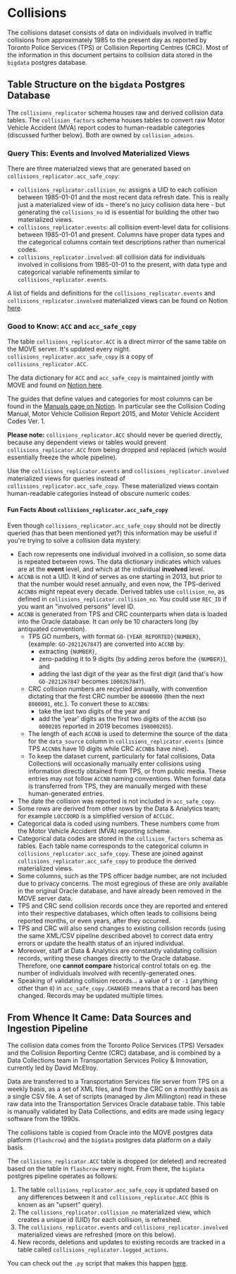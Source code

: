 # Collisions

The collisions dataset consists of data on individuals involved in traffic collisions from approximately 1985 to the present day as reported by Toronto Police Services (TPS) or Collision Reporting Centres (CRC). Most of the information in this document pertains to collision data stored in the `bigdata` postgres database.

## Table Structure on the `bigdata` Postgres Database

The `collisions_replicator` schema houses raw and derived collision data tables. The `collision_factors` schema houses tables to convert raw Motor Vehicle Accident (MVA) report codes to human-readable categories (discussed further below). Both are owned by `collision_admins`.

### Query This: Events and Involved Materialized Views

There are three materialzed views that are generated based on `collisions_replicator.acc_safe_copy`:

- `collisions_replicator.collision_no`: assigns a UID to each collision between 1985-01-01 and the most recent data refresh date. This is really just a materialized view of ids - there's no juicy collision data here - but generating the `collisions_no` id is essential for building the other two materialized views.
- `collisions_replicator.events`: all collision event-level data for collisions between 1985-01-01 and present. Columns have proper data types and the categorical columns contain text descriptions rather than numerical codes.
- `collisions_replicator.involved`: all collision data for individuals involved in collisions from 1985-01-01 to the present, with data type and categorical variable refinements similar to `collisions_replicator.events`.

A list of fields and definitions for the `collisions_replicator.events` and `collisions_replicator.involved` materialized views can be found on Notion [here](https://www.notion.so/bditto/Collision-Data-Dictionary-adc798de04fb47edaf129d9a6316eddf?pvs=4).

### Good to Know: `ACC` and `acc_safe_copy`

The table `collisions_replicator.ACC` is a direct mirror of the same table on the MOVE server. It's updated every night. `collisions_replicator.acc_safe_copy` is a copy of `collisions_replicator.ACC`. 

The data dictionary for `ACC`  and `acc_safe_copy` is maintained jointly with MOVE and found on [Notion here](https://www.notion.so/bditto/Collision-Data-Dictionary-adc798de04fb47edaf129d9a6316eddf?pvs=4).

The guides that define values and categories for most columns can be found in the [Manuals page on Notion](https://www.notion.so/bditto/ca4e026b4f20474cbb32ccfeecf9dd76?v=a9428dc0fb3447e5b9c1427f8868e7c8).
In particular see the Collision Coding Manual, Motor Vehicle Collision Report 2015, and Motor Vehicle Accident Codes Ver. 1.

**Please note:** `collisions_replicator.ACC` should never be queried directly, because any dependent views or tables would prevent `collisions_replicator.ACC` from being dropped and replaced (which would essentially freeze the whole pipeline). 

Use the `collisions_replicator.events` and `collisions_replicator.involved` materialized views for queries instead of `collisions_replicator.acc_safe_copy`. These materialized views contain human-readable categories instead of obscure numeric codes.

#### Fun Facts About `collisions_replicator.acc_safe_copy`

Even though `collisions_replicator.acc_safe_copy` should not be directly queried (has that been mentioned yet?) this information may be useful if you're trying to solve a collision data mystery:
- Each row represents one individual involved in a collision, so some data is repeated between rows. The data dictionary indicates which values are at the **event** level, and which at the individual **involved** level.
- `ACCNB` is not a UID. It kind of serves as one starting in 2013, but prior to that the number would reset annually, and even now, the TPS-derived `ACCNB`s might repeat every decade. Derived tables use `collision_no`, as defined in `collisions_replicator.collision_no`. You could use `REC_ID` if you want an "involved persons" level ID.
- `ACCNB` is generated from TPS and CRC counterparts when data is loaded into the Oracle database. It can only be 10 characters long (by antiquated convention). 
  - TPS GO numbers, with format `GO-{YEAR_REPORTED}{NUMBER}`, (example: `GO-2021267847`) are converted into `ACCNB` by:
      - extracting `{NUMBER}`, 
      - zero-padding it to 9 digits (by adding zeros before the `{NUMBER}`), and 
      - adding the last digit of the year as the first digit (and that's how `GO-2021267847` becomes `1000267847`). 
  - CRC collision numbers are recycled annually, with convention dictating that the first CRC number be `8000000` (then the next `8000001`, etc.). To convert these to `ACCNB`s: 
      - take the last two digits of the year and 
      - add the 'year' digits as the first two digits of the `ACCNB` (so `8000285` reported in 2019 becomes `198000285`). 
  - The length of each `ACCNB` is used to determine the source of the data for the `data_source` column in `collisions_replicator.events` (since TPS `ACCNB`s have 10 digits while CRC `ACCNB`s have nine).
  - To keep the dataset current, particularly for fatal collisions, Data Collections will occasionally manually enter collisions using information directly obtained from TPS, or from public media. These entries may not follow `ACCNB` naming conventions. When formal data is transferred from TPS, they are manually merged with these human-generated entries.
- The date the collision was reported is not included in `acc_safe_copy`.
- Some rows are derived from other rows by the Data & Analytics team; for example `LOCCOORD` is a simplified version of `ACCLOC`.
- Categorical data is coded using numbers. These numbers come from the Motor Vehicle Accident (MVA) reporting scheme.
- Categorical data codes are stored in the `collision_factors` schema as tables. Each table name corresponds to the categorical column in `collisions_replicator.acc_safe_copy`. These are joined against `collisions_replicator.acc_safe_copy` to produce the derived materialized views.
- Some columns, such as the TPS officer badge number, are not included due to privacy concerns. The most egregious of these are only available in the original Oracle database, and have already been removed in the MOVE server data.
- TPS and CRC send collision records once they are reported and entered into their respective databases, which often leads to collisions being reported months, or even years, after they occurred. 
- TPS and CRC will also send changes to existing collision records (using the same XML/CSV pipeline described above) to correct data entry errors or update the health status of an injured individual. 
- Moreover, staff at Data & Analytics are constantly validating collision records, writing these changes directly to the Oracle database. Therefore, one **cannot compare** historical control totals on eg. the number of individuals involved with recently-generated ones.
- Speaking of validating collision records... a value of `1` or `-1` (anything other than `0`) in `acc_safe_copy.CHANGED` means that a record has been changed. Records may be updated multiple times. 

## From Whence It Came: Data Sources and Ingestion Pipeline

The collision data comes from the Toronto Police Services (TPS) Versadex and the Collision Reporting Centre (CRC) database, and is combined by a Data Collections team in Transportation Services Policy & Innovation, currently led by David McElroy.

Data are transferred to a Transportation Services file server from TPS on a weekly basis, as a set of XML files, and from the CRC on a monthly basis as a single CSV file. A set of scripts (managed by Jim Millington) read in these raw data into the Transportation Services Oracle database table. This table is manually validated by Data Collections, and edits are made using legacy software from the 1990s.

The collisions table is copied from Oracle into the MOVE postgres data platform (`flashcrow`) and the `bigdata` postgres data platform on a daily basis.

The `collisions_replicator.ACC` table is dropped (or deleted) and recreated based on the table in `flashcrow` every night. From there, the `bigdata` postgres pipeline operates as follows:
1. The table `collisions_replicator.acc_safe_copy` is updated based on any differences between it and `collisions_replicator.ACC` (this is known as an "upsert" query).
2. The `collisions_replicator.collision_no` materialized view, which creates a unique id (UID) for each collision, is refreshed.
3. The `collisions_replicator.events` and `collisions_replicator.involved` materialized views are refreshed (more on this below).
4. New records, deletions and updates to existing records are tracked in a table called `collisions_replicator.logged_actions`.

You can check out the `.py` script that makes this happen [here](https://github.com/CityofToronto/bdit_data-sources/blob/master/dags/collisions_replicator_transfer.py).